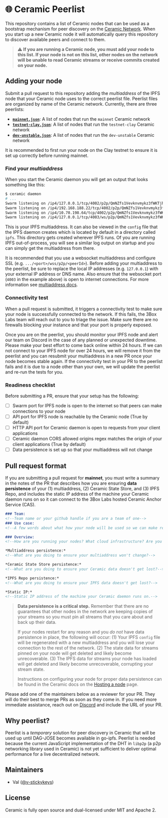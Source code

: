 # 🌐 Ceramic Peerlist

This repository contains a list of Ceramic nodes that can be used as a bootstrap mechanism for peer discovery on the [Ceramic Network](https://github.com/ceramicnetwork/ceramic). When you start up a new Ceramic node it will automatically query this repository to discover available peers and connect to them. 

> **⚠️  If you are running a Ceramic node, you must add your node to this list. If your node is not on this list, other nodes on the network will be unable to read Ceramic streams or receive commits created on your node.**

## Adding your node
Submit a pull request to this repository adding the *multiaddress* of the IPFS node that your Ceramic node uses to the correct peerlist file. Peerlist files are organized by name of the Ceramic network. Currently, there are three peerlists:
- **[`mainnet.json`](mainnet.json)**: A list of nodes that run the `mainnet` Ceramic network
- **[`testnet-clay.json`](testnet-clay.json)**: A list of nodes that run the `testnet-clay` Ceramic network
- **[`dev-unstable.json`](dev-unstable.json)**: A list of nodes that run the `dev-unstable` Ceramic network

It is recommended to first run your node on the Clay testnet to ensure it is set up correctly before running mainnet.

### Find your *multiaddress*
When you start the Ceramic daemon you will get an output that looks something like this:

```sh
$ ceramic daemon
# ...
Swarm listening on /ip4/127.0.0.1/tcp/4002/p2p/QmNZfs1Vevknvmykz3fWKTjhmEpckabhd2JyEGJuymZFsC
Swarm listening on /ip4/192.168.188.22/tcp/4002/p2p/QmNZfs1Vevknvmykz3fWKTjhmEpckabhd2JyEGJuymZFsC
Swarm listening on /ip4/10.70.198.64/tcp/4002/p2p/QmNZfs1Vevknvmykz3fWKTjhmEpckabhd2JyEGJuymZFsC
Swarm listening on /ip4/127.0.0.1/tcp/4003/ws/p2p/QmNZfs1Vevknvmykz3fWKTjhmEpckabhd2JyEGJuymZFsC
```

This is your IPFS multiaddress. It can also be viewed in the `config` file that the IPFS daemon creates which is located by default in a directory called `ipfs`. This directory gets created wherever IPFS runs. Of you are running IPFS out-of-process, you will see a similar log output on startup and you can simply get the multiaddress from there.

It is recommended that you use a websocket multiaddress and configure SSL (e.g. `.../<port>/wss/p2p/<peerId>`). Before adding your multiaddress to the peerlist, be sure to replace the local IP addresses (e.g. `127.0.0.1`) with your external IP address or DNS name. Also ensure that the websocket port (`4003` in the example above) is open to internet connections. For more information see [multiaddress docs](https://github.com/multiformats/multiaddr).

### Connectivity test
When a pull request is submitted, it triggers a connectivity test to make sure your node is successfully connected to the network. If this fails, the 3Box Labs team will reach out to you to triage the issue. Make sure there are no firewalls blocking your instance and that your port is properly exposed.

Once you are on the peerlist, you should monitor your IPFS node and alert our team on Discord in the case of any planned or unexpected downtime. Please make your best effort to come back online within 24 hours. If we can not connect to your IPFS node for over 24 hours, we will remove it from the peerlist and you can resubmit your multiaddress in a new PR once your node becomes stable again. If the connectivity test in your PR to the peerlist fails and it is due to a node other than your own, we will update the peerlist and re-run the tests for you.

### Readiness checklist
Before submitting a PR, ensure that your setup has the following:
- [ ] Swarm port for IPFS node is open to the internet so that peers can make connections to your node
- [ ] API port for IPFS node is reachable by the Ceramic node (True by default)
- [ ] HTTP API port for Ceramic daemon is open to requests from your client applications
- [ ] Ceramic daemon CORS allowed origins regex matches the origin of your client applications (True by default)
- [ ] Data persistence is set up so that your multiaddress will not change

## Pull request format
If you are submitting a pull request for **mainnet**, you must write a summary in the notes of the PR that describes how you are ensuring **data persistence** of your (1) multiaddress, (2) Ceramic State Store, and (3) IPFS Repo, and includes the static IP address of the machine your Ceramic daemon runs on so it can connect to the 3Box Labs hosted Ceramic Anchor Service (CAS).

```md
### Team:
<!--Team name or your github handle if you are a team of one-->
### Use case:
<!--A few words about what how your node will be used so we can make recommendations for your setup-->

### Overview:
<!--How are you running your nodes? What cloud infrastructure? Are you running IPFS out-of-process?-->

*Multiaddress persistence:*
<!--What are you doing to ensure your multiaddress won't change?-->

*Ceramic State Store persistence:*
<!--What are you doing to ensure your Ceramic data doesn't get lost?-->

*IPFS Repo persistence:*
<!--What are you doing to ensure your IPFS data doesn't get lost?-->

*Static IP:*
<!--Static IP address of the machine your Ceramic daemon runs on.-->
```

> **Data persistence is a critical step.** Remember that there are no guarantees that other nodes in the network are keeping copies of your streams so you must pin all streams that you care about and back up their data.
>
> If your nodes restart for any reason and you *do not* have data persistence in place, the following will occur: (1) Your IPFS `config` file will be regenerated with a new multiaddress and you will lose your connection to the rest of the network. (2) The state data for streams pinned on your node will get deleted and likely become unrecoverable. (3) The IPFS data for streams your node has loaded will get deleted and likely become unrecoverable, corrupting your stream state.
>
> Instructions on configuring your node for proper data persistence can be found in the Ceramic docs on the [Hosting a node](https://developers.ceramic.network/run/nodes/nodes/) page.

Please add one of the maintainers below as a reviewer for your PR. They will do their best to merge PRs as soon as they come in. If you need more immediate assistance, reach out on [Discord](https://chat.ceramic.network) and include the URL of your PR.

## Why peerlist?

Peerlist is a *temporary* solution for peer discovery in Ceramic that will be used up until DAG-JOSE becomes available in go-ipfs. Peerlist is needed because the current JavaScript implementation of the DHT in `libp2p` (a p2p networking library used in Ceramic) is not yet sufficient to deliver optimal performance for a live decentralized network.

## Maintainers

- Val ([@v-stickykeys](https://github.com/v-stickykeys))

## License

Ceramic is fully open source and dual-licensed under MIT and Apache 2.
